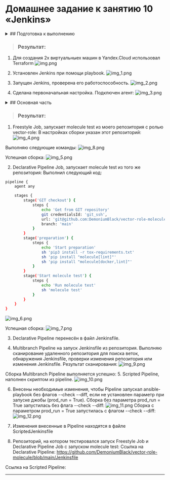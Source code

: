 # Домашнее задание к занятию 10 «Jenkins»

<details> <summary> ## Подготовка к выполнению </summary>

1. Создать два VM: для jenkins-master и jenkins-agent.
2. Установить Jenkins при помощи playbook.
3. Запустить и проверить работоспособность.
4. Сделать первоначальную настройку.

</details>

> ### Результат:
> 
1. Для создания 2х виртуальныех машин в Yandex.Cloud использовал Terraform
![img.png](files/img/img.png)

2. Установлен Jenkins при помощи playbook.
![img_1.png](files/img/img_1.png)

3. Запущен Jenkins, проверена его работоспособность.
![img_2.png](files/img/img_2.png)

4. Сделана первоначальная настройка.
Подключен агент:
![img_3.png](files/img/img_3.png)

<details> <summary> ## Основная часть </summary>

1. Сделать Freestyle Job, который будет запускать `molecule test` из любого вашего репозитория с ролью.
2. Сделать Declarative Pipeline Job, который будет запускать `molecule test` из любого вашего репозитория с ролью.
3. Перенести Declarative Pipeline в репозиторий в файл `Jenkinsfile`.
4. Создать Multibranch Pipeline на запуск `Jenkinsfile` из репозитория.
5. Создать Scripted Pipeline, наполнить его скриптом из [pipeline]
6. Внести необходимые изменения, чтобы Pipeline запускал `ansible-playbook` без флагов `--check --diff`, если не
   установлен параметр при запуске джобы (prod_run = True). По умолчанию параметр имеет значение False и запускает
   прогон с флагами `--check --diff`.
7. Проверить работоспособность, исправить ошибки, исправленный Pipeline вложить в репозиторий в
   файл `ScriptedJenkinsfile`.
8. Отправить ссылку на репозиторий с ролью и Declarative Pipeline и Scripted Pipeline.
9. Сопроводите процесс настройки скриншотами для каждого пункта задания!!

</details>

> ### Результат:
>
1. Freestyle Job, запускает molecule test из моего репозитория с ролью vector-role:
В настройках сборки указан этот репозиторий:
![img_4.png](files/img/img_4.png)

Выполняю следующие команды:
![img_8.png](files/img/img_8.png)

Успешная сборка:
![img_5.png](files/img/img_5.png)

2. Declarative Pipeline Job, запускает molecule test из того же репозитория:
Выполнил следующий код:
```bash
pipeline {
    agent any

    stages {
        stage('GIT checkout') {
            steps {
                echo 'Get from GIT repository'
                git credentialsId: 'git_ssh', 
                url: 'git@github.com:DemoniumBlack/vector-role-molecule.git',
                branch: 'main'
            }
        }
        stage('preparation') {
            steps {
                echo 'Start preparation'
                sh 'pip3 install -r tox-requirements.txt'
                sh 'pip install "molecule[lint]"'
                sh 'pip install "molecule[docker,lint]"'
            }
        }
        stage('Start molecule test') {
            steps {
                echo 'Run molecule test'
                sh 'molecule test'
            }
        }
    }
}
```
![img_6.png](files/img/img_6.png)

Успешная сборка:
![img_7.png](files/img/img_7.png)

3. Declarative Pipeline перенесён в файл Jenkinsfile.

4. Multibranch Pipeline на запуск Jenkinsfile из репозитория.
Выполняю сканирование удаленного репозитория для поиска веток, обнаружения Jenkinsfile, проверки изменения репозитория или изменения Jenkinsfile. 
Результат сканирования:
![img_9.png](files/img/img_9.png)

Сборка Multibranch Pipeline выполняется успешно:
5. Scripted Pipeline, наполнен скриптом из pipeline.
![img_10.png](files/img/img_10.png)

6. Внесены необходимые изменения, чтобы Pipeline запускал ansible-playbook без флагов --check --diff, если не установлен параметр при запуске джобы (prod_run = True).
Сборка без параметра prod_run = True запустилась без флага --check --diff:
 ![img_11.png](files/img/img_11.png)
Сборка с параметром prod_run = True запустилась с флагом --check --diff:
![img_12.png](files/img/img_12.png)

7.  Изменения внесенные в Pipeline находятся в файле ScriptedJenkinsfile

8. Репозиторий, на котором тестировался запуск Freestyle Job и Declarative Pipeline Job с запуском molecule test:
Ссылка на Declarative Pipeline: https://github.com/DemoniumBlack/vector-role-molecule/blob/main/Jenkinsfile

Ссылка на Scripted Pipeline:

---